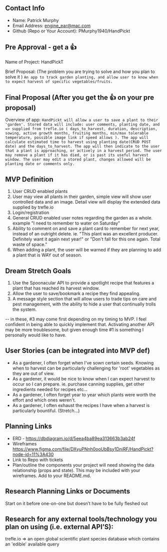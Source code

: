 ## Contact Info 
* Name: Patrick Murphy
* Email Address: engine_ear@mac.com
* Github (Repo or Your Account): PMurphy1940/HandPickt

## Pre Approval - get a 👍
Name of Project: HandPickT

Brief Proposal: (The problem you are trying to solve and how you plan to solve it ) 
`An app to track garden planting, and allow user to know when to expect harvest of specific vegetables/fruits.`


## Final Proposal (After you get the 👍 on your pre proposal)

Overview of app: 
`HandPickt will allow a user to save a plant to their 'garden'. Stored data will include: user comments, planting date, and => supplied from trefle.io ( days_to_harvest, duration, description, sowing, active growth months, fruiting months, min/max tolerable temperature, possible image link if speed allows ). The app will calculate estimated time to harvest using planting date(CRUD POST date) and the days_to_harvest. The app will then indicate to the user that a plant is approaching, or actively in a harvest period. The user may remove a plant if it has died, or is past its useful harvest window. The user may edit a stored plant, changes allowed will be planting date or comments only.`





## MVP Definition
1. User CRUD enabled plants
2. User may view all plants in their garden, simple view will show user controlled data and an image. Detail view will display the extended data supplied by trefle.io
3. Login/registration
4. General CRUD enabled user notes regarding the garden as a whole. example "I need to remember to water on Saturday"
5. Ability to comment on and save a plant card to remember for next year, instead of an outright delete. ie. "This plant was an excellent producer. Definitely want it again next year!" or "Don't fall for this one again. Total waste of space."
6. When adding a plant, the user will be warned if they are planning to add a plant that is WAY out of season.


## Dream Stretch Goals
1. Use the Spoonacular API to provide a spotlight recipe that features a plant that has reached its harvest window.
2. Allow the user to save/bookmark a recipe they find appealing.
3. A message style section that will allow users to trade tips on care and pest management, with the ability to hide a user that continually trolls the system.

-- in these, #3 may come first depending on my timing to MVP. I feel confident in being able to quickly implement that. Activating another API may be more troublesome, but given enough time #1 is something I personally would like to have.

## User Stories (can be integrated into MVP def)
* As a gardener, I often forget when I've sown certain seeds. Knowing when to harvest can be particularly challenging for 'root' vegetables as they are out of view.
* As a gardener, it would be nice to know when I can expect harvest to occur so I can prepare. ie. purchase canning supplies, get other ingredients needed for recipes etc...
* As a gardener, I often forget year to year which plants were worth the effort and which ones weren't.
* As a gardener, I often exhaust the recipes I have when a harvest is particularly bountiful. (Stretch...) 


## Planning Links
* ERD - https://dbdiagram.io/d/5eea4ba89ea313663b3ab24f
* Wireframes https://www.figma.com/file/DXyuPNnh0ooUbBsy1DniRF/HandPickt?node-id=11%3A430
* Link to Repo with tickets
* Plan/outline the components your project will need showing the data relationship (props and state). This may be included with your wireframes. Add to your README.md.

## Research Planning Links or Documents 
Start on it before one-on-one but doesn’t have to be fully fleshed out

## Research for any external tools/technology you plan on using (i.e. external API’S): 

trefle.io => an open global scientific plant species database which contains an 'edible' available query
